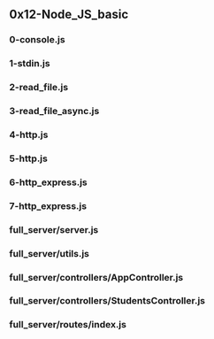 ## 0x12-Node_JS_basic
### 0-console.js
### 1-stdin.js
### 2-read_file.js
### 3-read_file_async.js
### 4-http.js
### 5-http.js
### 6-http_express.js
### 7-http_express.js
### full_server/server.js
### full_server/utils.js
### full_server/controllers/AppController.js
### full_server/controllers/StudentsController.js
### full_server/routes/index.js
